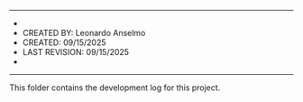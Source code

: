 ********************************************************
*	
*	CREATED BY: 	Leonardo Anselmo
*	CREATED: 	    09/15/2025
*	LAST REVISION:	09/15/2025 
*
********************************************************

This folder contains the development log for this project.